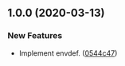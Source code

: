 ## 1.0.0 (2020-03-13)


### New Features

* Implement envdef. ([0544c47](https://github.com/locona/envdef/commit/0544c47f8a3f3d07c73bd1219e68ae73c6e1efee))
